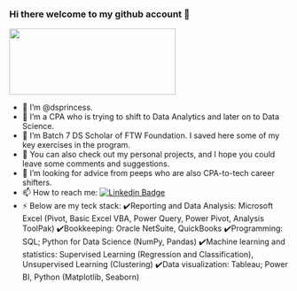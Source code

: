### Hi there welcome to my github account 👋

<div align="left">
  <img src="https://media.giphy.com/media/3osxYc2axjCJNsCXyE/giphy.gif" width="300" height="120"/>
</div>


- 🫅 I’m @dsprincess.
- 👀 I’m a CPA who is trying to shift to Data Analytics and later on to Data Science.
- 🌱 I’m Batch 7 DS Scholar of FTW Foundation. I saved here some of my key exercises in the program.
- 🔭 You can also check out my personal projects, and I hope you could leave some comments and suggestions.
- 🤔 I’m looking for advice from peeps who are also CPA-to-tech career shifters.
- 📫 How to reach me: [![Linkedin Badge](https://img.shields.io/badge/LinkedIn-0077B5?style=for-the-badge&logo=linkedin&logoColor=white)](https://www.linkedin.com/in/princess-shaira-abo-abo)
- ⚡ Below are my teck stack:
    ✔️Reporting and Data Analysis: Microsoft Excel (Pivot, Basic Excel VBA, Power Query, Power Pivot, Analysis ToolPak)
    ✔️Bookkeeping: Oracle NetSuite, QuickBooks
    ✔️Programming: SQL; Python for Data Science (NumPy, Pandas)
    ✔️Machine learning and statistics: Supervised Learning (Regression and Classification), Unsupervised Learning (Clustering)
    ✔️Data visualization: Tableau; Power BI, Python (Matplotlib, Seaborn)



<!--
**dsprincess/dsprincess** is a ✨ _special_ ✨ repository because its `README.md` (this file) appears on your GitHub profile.

Here are some ideas to get you started:

- 🔭 I’m currently working on ...
- 🌱 I’m currently learning ...
- 👯 I’m looking to collaborate on ...
- 🤔 I’m looking for help with ...
- 💬 Ask me about ...
- 📫 How to reach me: ...
- 😄 Pronouns: ...
- ⚡ Fun fact: ...
-->

